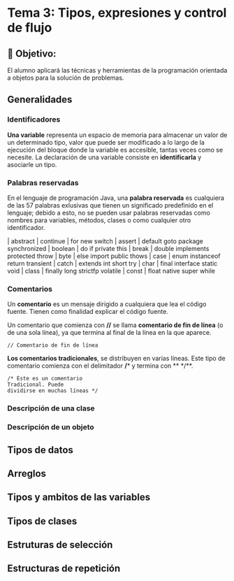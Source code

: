 # Tema 3: Tipos, expresiones y control de flujo

## :dart: Objetivo:
El alumno aplicará las técnicas y herramientas de la programación orientada a objetos para la solución de problemas.

## Generalidades

### Identificadores
**Una variable** representa un espacio de memoria para almacenar un valor de un determinado tipo, valor que puede ser modificado a lo largo de la ejecución del bloque donde la variable es accesible, tantas veces como se necesite. La declaración de una variable consiste en **identificarla** y asociarle un tipo.

### Palabras reservadas

En el lenguaje de programación Java, una **palabra reservada** es cualquiera de las 57 palabras exlusivas que tienen un significado predefinido en el lenguaje; debido a esto, no se pueden usar palabras reservadas como nombres para variables, métodos, clases o como cualquier otro identificador.

| abstract	| continue	| for	new	switch
| assert	| default	goto	package	synchronized
| boolean	| do	if	private	this
| break	    | double	implements	protected	throw
| byte	    | else	import	public	thows
| case	    | enum	instanceof	return	transient
| catch	    | extends	int	short	try
| char	    | final	interface	static	void
| class	    | finally	long	strictfp	volatile
| const	    | float	native	super	while

### Comentarios

Un **comentario** es un mensaje dirigido a cualquiera que lea el código fuente. Tienen como finalidad explicar el código fuente.

Un comentario que comienza con **//** se llama **comentario de fin de línea** (o de una sola línea), ya que termina al final de la línea en la que aparece. 

    // Comentario de fin de línea

**Los comentarios tradicionales**, se distribuyen en varias líneas. Este tipo de comentario comienza con el delimitador **/*** y termina con ** */**. 

    /* Éste es un comentario
    Tradicional. Puede
    dividirse en muchas líneas */

### Descripción de una clase

### Descripción de un objeto

 
## Tipos de datos

## Arreglos

## Tipos y ambitos de las variables

## Tipos de clases

## Estruturas de selección

## Estructuras de repetición
